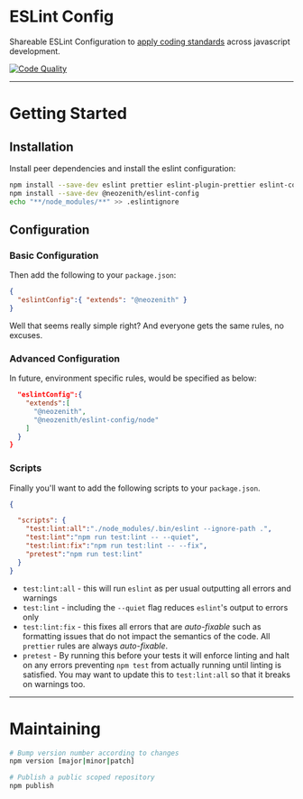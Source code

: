 # ESLint Config

Shareable ESLint Configuration to [apply coding standards][using-eslint] across javascript development.

<a href="https://xkcd.com/1513/">
<img
  src="https://imgs.xkcd.com/comics/code_quality.png"
  alt="Code Quality" 
/>
</a>

[using-eslint]: https://medium.com/the-node-js-collection/why-and-how-to-use-eslint-in-your-project-742d0bc61ed7

----
# Getting Started

## Installation

Install peer dependencies and install the eslint configuration:

```bash
npm install --save-dev eslint prettier eslint-plugin-prettier eslint-config-prettier
npm install --save-dev @neozenith/eslint-config
echo "**/node_modules/**" >> .eslintignore
```

## Configuration

### Basic Configuration

Then add the following to your `package.json`:

```json
{
  "eslintConfig":{ "extends": "@neozenith" }
}
```

Well that seems really simple right? And everyone gets the same rules, no excuses.

### Advanced Configuration

In future, environment specific rules, would be specified as below: 

```json
  "eslintConfig":{
    "extends":[
      "@neozenith",
      "@neozenith/eslint-config/node"
    ]
  }
}
```

### Scripts

Finally you'll want to add the following scripts to your `package.json`. 

```json
{

  "scripts": {
    "test:lint:all":"./node_modules/.bin/eslint --ignore-path .",
    "test:lint":"npm run test:lint -- --quiet",
    "test:lint:fix":"npm run test:lint -- --fix",
    "pretest":"npm run test:lint"
  }
}
```

 - `test:lint:all` - this will run `eslint` as per usual outputting all errors and warnings
 - `test:lint` - including the `--quiet` flag reduces `eslint`'s output to errors only
 - `test:lint:fix` - this fixes all errors that are _auto-fixable_ such as formatting issues that do not impact the semantics of the code. All `prettier` rules are always _auto-fixable_.
 - `pretest` - By running this before your tests it will enforce linting and halt on any errors preventing `npm test` from actually running until linting is satisfied. You may want to update this to `test:lint:all` so that it breaks on warnings too. 

----
# Maintaining

```bash
# Bump version number according to changes
npm version [major|minor|patch]

# Publish a public scoped repository
npm publish
```
